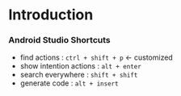 
# Introduction

### Android Studio Shortcuts

* find actions : `ctrl + shift + p`  <- customized
* show intention actions : `alt + enter`
* search everywhere : `shift + shift`
* generate code : `alt + insert`